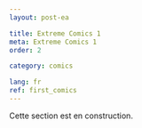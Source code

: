```yaml
---
layout: post-ea

title: Extreme Comics 1
meta: Extreme Comics 1
order: 2

category: comics

lang: fr
ref: first_comics
---
```


Cette section est en construction.
